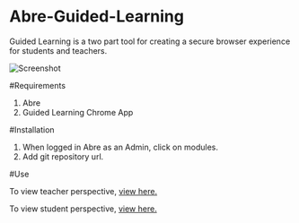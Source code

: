 # Abre-Guided-Learning
Guided Learning is a two part tool for creating a secure browser experience for students and teachers.

![Screenshot](https://raw.githubusercontent.com/abreio/Abre-Guided-Learning/master/screenshot.png "Screenshot")

#Requirements
1. Abre
2. Guided Learning Chrome App

#Installation
1. When logged in Abre as an Admin, click on modules.
2. Add git repository url.

#Use

To view teacher perspective, [view here.](https://www.youtube.com/watch?v=GWskpxQNjSI)

To view student perspective, [view here.](https://www.youtube.com/watch?v=_etHP2ccaPk)
